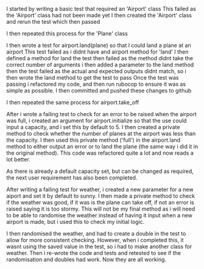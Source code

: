 I started by writing a basic test that required an 'Airport' class
This failed as the 'Airport' class had not been made yet
I then created the 'Airport' class and rerun the test which then passed

I then repeated this process for the 'Plane' class

I then wrote a test for airport.land(plane) so that I could land a plane at an airport
This test failed as i didnt have and airport method for 'land'
I then defined a method for land
the test then failed as the method didnt take the correct number of arguments
i then added a parameter to the land method
then the test failed as the actual and expected outputs didnt match, so i then wrote the land method to get the test to pass
Once the test was passing i refactored my code, and then run rubocop to ensure it was as simple as possible.
I then committed and pushed these changes to github

I then repeated the same process for airport.take_off

After i wrote a failing test to check for an error to be raised when the airport was full, i created an argument for airport.initialize so that the use could input a capacity, and i set this by default to 5. I then created a private method to check whether the number of planes at the airport was less than the capacity. I then used this private method ('full') in the airport.land method to either output an error or to land the plane (the same way i did it in the original  method). This code was refactored quite a lot and now reads a lot better.

As there is already a default capacity set, but can be changed as required, the next user requirement has also been completed.

After writing a failing test for weather, i created a new parameter for a new aiport and set it by default to sunny. I then made a private method to check if the weather was good, if it was is the plane can take off, if not an error is raised saying it is too stormy.
This will not be my final method as i will need to be able to randomise the weather instead of having it input when a new airport is made, but i used this to check my initial logic.

I then randomised the weather, and had to create a double in the test to allow for more consistent checking. However, when i completed this, it wasnt using the saved value in the test, so i had to make another class for weather. Then i re-wrote the code and tests and retested to see if the randomisation and doubles had work. Now they are all working. 

